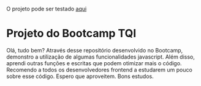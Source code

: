 O projeto pode ser testado [aqui](https://wallinsonrocha.github.io/jogo-da-memoria-bootcamp-TQI)

# Projeto do Bootcamp TQI

Olá, tudo bem?
Através desse repositório desenvolvido no Bootcamp, demonstro a utilização de algumas funcionalidades javascript. Além disso, aprendi outras funções e escritas que podem otimizar mais o código. Recomendo a todos os desenvolvedores frontend a estudarem um pouco sobre esse código. Espero que aproveitem. Bons estudos. 
